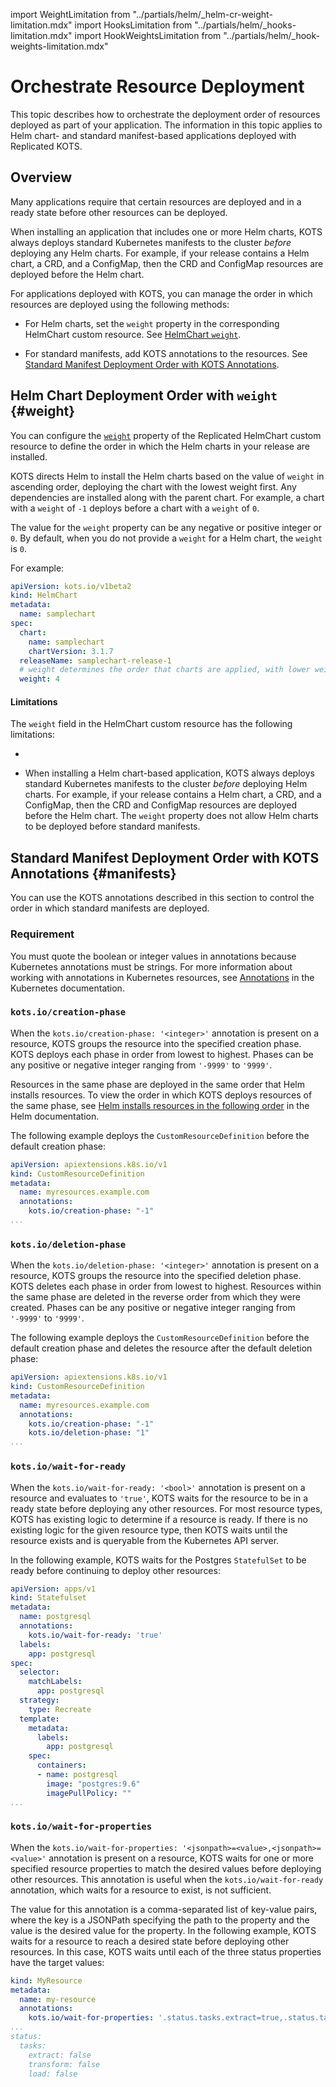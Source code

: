 import WeightLimitation from "../partials/helm/_helm-cr-weight-limitation.mdx"
import HooksLimitation from "../partials/helm/_hooks-limitation.mdx"
import HookWeightsLimitation from "../partials/helm/_hook-weights-limitation.mdx"

# Orchestrate Resource Deployment

This topic describes how to orchestrate the deployment order of resources deployed as part of your application. The information in this topic applies to Helm chart- and standard manifest-based applications deployed with Replicated KOTS.

## Overview

Many applications require that certain resources are deployed and in a ready state before other resources can be deployed.

When installing an application that includes one or more Helm charts, KOTS always deploys standard Kubernetes manifests to the cluster _before_ deploying any Helm charts. For example, if your release contains a Helm chart, a CRD, and a ConfigMap, then the CRD and ConfigMap resources are deployed before the Helm chart.

For applications deployed with KOTS, you can manage the order in which resources are deployed using the following methods:

* For Helm charts, set the `weight` property in the corresponding HelmChart custom resource. See [HelmChart `weight`](#weight).

* For standard manifests, add KOTS annotations to the resources. See [Standard Manifest Deployment Order with KOTS Annotations](#manifests).

## Helm Chart Deployment Order with `weight` {#weight}

You can configure the [`weight`](/reference/custom-resource-helmchart-v2#weight) property of the Replicated HelmChart custom resource to define the order in which the Helm charts in your release are installed.

KOTS directs Helm to install the Helm charts based on the value of `weight` in ascending order, deploying the chart with the lowest weight first. Any dependencies are installed along with the parent chart. For example, a chart with a `weight` of `-1` deploys before a chart with a `weight` of `0`. 

The value for the `weight` property can be any negative or positive integer or `0`. By default, when you do not provide a `weight` for a Helm chart, the `weight` is `0`.

For example:

```yaml
apiVersion: kots.io/v1beta2
kind: HelmChart
metadata:
  name: samplechart
spec:
  chart:
    name: samplechart
    chartVersion: 3.1.7
  releaseName: samplechart-release-1
  # weight determines the order that charts are applied, with lower weights first.
  weight: 4
```

#### Limitations

The `weight` field in the HelmChart custom resource has the following limitations:

* <WeightLimitation/>

* When installing a Helm chart-based application, KOTS always deploys standard Kubernetes manifests to the cluster _before_ deploying Helm charts. For example, if your release contains a Helm chart, a CRD, and a ConfigMap, then the CRD and ConfigMap resources are deployed before the Helm chart. The `weight` property does not allow Helm charts to be deployed before standard manifests.
  
## Standard Manifest Deployment Order with KOTS Annotations {#manifests}

You can use the KOTS annotations described in this section to control the order in which standard manifests are deployed.

### Requirement

You must quote the boolean or integer values in annotations because Kubernetes annotations must be strings. For more information about working with annotations in Kubernetes resources, see [Annotations](https://kubernetes.io/docs/concepts/overview/working-with-objects/annotations/) in the Kubernetes documentation.

### `kots.io/creation-phase` 

When the `kots.io/creation-phase: '<integer>'` annotation is present on a resource, KOTS groups the resource into the specified creation phase. KOTS deploys each phase in order from lowest to highest. Phases can be any positive or negative integer ranging from `'-9999'` to `'9999'`.

Resources in the same phase are deployed in the same order that Helm installs resources. To view the order in which KOTS deploys resources of the same phase, see [Helm installs resources in the following order](https://helm.sh/docs/intro/using_helm/#:~:text=Helm%20installs%20resources%20in%20the,order) in the Helm documentation.

The following example deploys the `CustomResourceDefinition` before the default creation phase:

```yaml
apiVersion: apiextensions.k8s.io/v1
kind: CustomResourceDefinition
metadata:
  name: myresources.example.com
  annotations:
    kots.io/creation-phase: "-1"
...
```

### `kots.io/deletion-phase`

When the `kots.io/deletion-phase: '<integer>'` annotation is present on a resource, KOTS groups the resource into the specified deletion phase. KOTS deletes each phase in order from lowest to highest. Resources within the same phase are deleted in the reverse order from which they were created. Phases can be any positive or negative integer ranging from `'-9999'` to `'9999'`.

The following example deploys the `CustomResourceDefinition` before the default creation phase and deletes the resource after the default deletion phase:

```yaml
apiVersion: apiextensions.k8s.io/v1
kind: CustomResourceDefinition
metadata:
  name: myresources.example.com
  annotations:
    kots.io/creation-phase: "-1"
    kots.io/deletion-phase: "1"
...
```
### `kots.io/wait-for-ready`

When the `kots.io/wait-for-ready: '<bool>'` annotation is present on a resource and evaluates to `'true'`, KOTS waits for the resource to be in a ready state before deploying any other resources. For most resource types, KOTS has existing logic to determine if a resource is ready. If there is no existing logic for the given resource type, then KOTS waits until the resource exists and is queryable from the Kubernetes API server.

In the following example, KOTS waits for the Postgres `StatefulSet` to be ready before continuing to deploy other resources:

```yaml
apiVersion: apps/v1
kind: Statefulset
metadata:
  name: postgresql
  annotations:
    kots.io/wait-for-ready: 'true'
  labels:
    app: postgresql
spec:
  selector:
    matchLabels:
      app: postgresql
  strategy:
    type: Recreate
  template:
    metadata:
      labels:
        app: postgresql
    spec:
      containers:
      - name: postgresql
        image: "postgres:9.6"
        imagePullPolicy: ""
...
```

### `kots.io/wait-for-properties`

When the `kots.io/wait-for-properties: '<jsonpath>=<value>,<jsonpath>=<value>'` annotation is present on a resource, KOTS waits for one or more specified resource properties to match the desired values before deploying other resources. This annotation is useful when the `kots.io/wait-for-ready` annotation, which waits for a resource to exist, is not sufficient.

The value for this annotation is a comma-separated list of key-value pairs, where the key is a JSONPath specifying the path to the property and the value is the desired value for the property. In the following example, KOTS waits for a resource to reach a desired state before deploying other resources. In this case, KOTS waits until each of the three status properties have the target values:

```yaml
kind: MyResource
metadata:
  name: my-resource
  annotations:
    kots.io/wait-for-properties: '.status.tasks.extract=true,.status.tasks.transform=true,.status.tasks.load=true'
...
status:
  tasks:
    extract: false
    transform: false
    load: false
```
